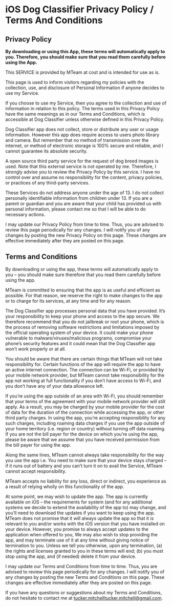 
# iOS Dog Classifier Privacy Policy / Terms And Conditions

## Privacy Policy

<b> By downloading or using this App, these terms will automatically apply to you. Therefore, you should make sure that you read them carefully before using the App.</b>

This SERVICE is provided by MTeam at cost and is intended for use as is.
 
This page is used to inform visitors regarding my policies with the collection, use, and disclosure of Personal Information if anyone decides to use my Service.

If you choose to use my Service, then you agree to the collection and use of information in relation to this policy. The terms used in this Privacy Policy have the same meanings as in our Terms and Conditions, which is accessible at Dog Classifier unless otherwise defined in this Privacy Policy.

Dog Classifier app does not collect, store or distribute any user or usage information. However this app does require access to users photo library and camera. But remember that no method of transmission over the internet, or method of electronic storage is 100% secure and reliable, and I cannot guarantee its absolute security.

A open source third party service for the request of dog breed images is used. Note that this external service is not operated by me. Therefore, I strongly advise you to review the Privacy Policy by this service. I have no control over and assume no responsibility for the content, privacy policies, or practices of any third-party services.

These Services do not address anyone under the age of 13. I do not collect personally identifiable information from children under 13. If you are a parent or guardian and you are aware that your child has provided us with personal information, please contact me so that I will be able to do necessary actions.

I may update our Privacy Policy from time to time. Thus, you are advised to review this page periodically for any changes. I will notify you of any changes by posting the new Privacy Policy on this page. These changes are effective immediately after they are posted on this page.
      
## Terms and Conditions
 
By downloading or using the app, these terms will automatically apply to you – you should make sure therefore that you read them carefully before using the app.
 
 MTeam is committed to ensuring that the app is as useful and efficient as possible. For that reason, we reserve the right to make changes to the app or to charge for its services, at any time and for any reason.

The Dog Classifier app processes personal data that you have provided. It’s your responsibility to keep your phone and access to the app secure. We therefore recommend that you do not jailbreak or root your phone, which is the process of removing software restrictions and limitations imposed by the official operating system of your device. It could make your phone vulnerable to malware/viruses/malicious programs, compromise your phone’s security features and it could mean that the Dog Classifier app won’t work properly or at all.
 
You should be aware that there are certain things that MTeam will not take responsibility for. Certain functions of the app will require the app to have an active internet connection. The connection can be Wi-Fi, or provided by your mobile network provider, but MTeam cannot take responsibility for the app not working at full functionality if you don’t have access to Wi-Fi, and you don’t have any of your data allowance left.
 
 If you’re using the app outside of an area with Wi-Fi, you should remember that your terms of the agreement with your mobile network provider will still apply. As a result, you may be charged by your mobile provider for the cost of data for the duration of the connection while accessing the app, or other third party charges. In using the app, you’re accepting responsibility for any such charges, including roaming data charges if you use the app outside of your home territory (i.e. region or country) without turning off data roaming. If you are not the bill payer for the device on which you’re using the app, please be aware that we assume that you have received permission from the bill payer for using the app.

Along the same lines, MTeam cannot always take responsibility for the way you use the app i.e. You need to make sure that your device stays charged – if it runs out of battery and you can’t turn it on to avail the Service, MTeam cannot accept responsibility.

MTeam accepts no liability for any loss, direct or indirect, you experience as a result of relying wholly on this functionality of the app.

At some point, we may wish to update the app. The app is currently available on iOS – the requirements for system (and for any additional systems we decide to extend the availability of the app to) may change, and you’ll need to download the updates if you want to keep using the app. MTeam does not promise that it will always update the app so that it is relevant to you and/or works with the iOS version that you have installed on your device. However, you promise to always accept updates to the application when offered to you, We may also wish to stop providing the app, and may terminate use of it at any time without giving notice of termination to you. Unless we tell you otherwise, upon any termination, (a) the rights and licenses granted to you in these terms will end; (b) you must stop using the app, and (if needed) delete it from your device.

I may update our Terms and Conditions from time to time. Thus, you are advised to review this page periodically for any changes. I will notify you of any changes by posting the new Terms and Conditions on this page. These changes are effective immediately after they are posted on this page.

 If you have any questions or suggestions about my Terms and Conditions, do not hesitate to contact me at tucker.mitchelltucker.mitchell@gmail.com.
